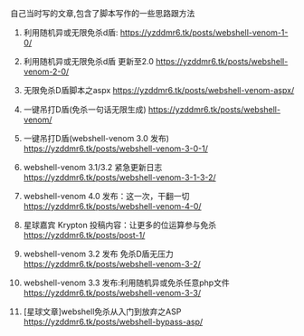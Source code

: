 自己当时写的文章,包含了脚本写作的一些思路跟方法

1. 利用随机异或无限免杀d盾:
https://yzddmr6.tk/posts/webshell-venom-1-0/

2. 利用随机异或无限免杀d盾 更新至2.0
https://yzddmr6.tk/posts/webshell-venom-2-0/

3. 无限免杀D盾脚本之aspx
https://yzddmr6.tk/posts/webshell-venom-aspx/

4. 一键吊打D盾(免杀一句话无限生成)
https://yzddmr6.tk/posts/webshell-venom/

5. 一键吊打D盾(webshell-venom 3.0 发布)
https://yzddmr6.tk/posts/webshell-venom-3-0-1/

6. webshell-venom 3.1/3.2 紧急更新日志
https://yzddmr6.tk/posts/webshell-venom-3-1-3-2/

7. webshell-venom 4.0 发布：这一次，干翻一切
https://yzddmr6.tk/posts/webshell-venom-4-0/

8. 星球嘉宾 Krypton 投稿内容：让更多的位运算参与免杀
https://yzddmr6.tk/posts/post-1/

9. webshell-venom 3.2 发布 免杀D盾无压力
https://yzddmr6.tk/posts/webshell-venom-3-2/

10. webshell-venom 3.3 发布:利用随机异或免杀任意php文件
https://yzddmr6.tk/posts/webshell-venom-3-3/

11. [星球文章]webshell免杀从入门到放弃之ASP
https://yzddmr6.tk/posts/webshell-bypass-asp/
